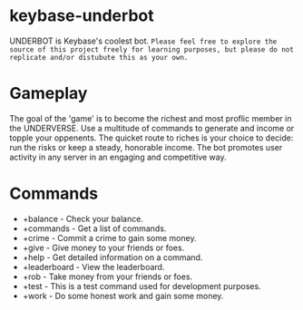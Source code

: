 # keybase-underbot
 
UNDERBOT is Keybase's coolest bot.
```Please feel free to explore the source of this project freely for learning purposes, but please do not replicate and/or distubute this as your own.```

# Gameplay
The goal of the 'game' is to become the richest and most proflic member in the UNDERVERSE. Use a multitude of commands to generate and income or topple your oppenents. The quicket route to riches is your choice to decide: run the risks or keep a steady, honorable income. The bot promotes user activity in any server in an engaging and competitive way.

# Commands
- +balance - Check your balance.
- +commands - Get a list of commands.
- +crime - Commit a crime to gain some money.
- +give - Give money to your friends or foes.
- +help - Get detailed information on a command.
- +leaderboard - View the leaderboard.
- +rob - Take money from your friends or foes.
- +test - This is a test command used for development purposes.
- +work - Do some honest work and gain some money.